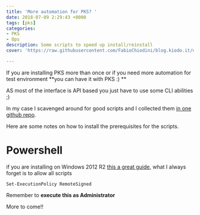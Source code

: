 ```yaml
---
title: 'More automation for PKS? '
date: 2018-07-09 2:29:43 +0000
tags: [pks]
categories:
- PKS
- Ops
description: Some scripts to speed up install/reinstall
cover: 'https://raw.githubusercontent.com/FabioChiodini/blog.kiodo.it/master/images/aalt.png

---
```

If you are installing PKS more than once or if you need more automation for test environment **you can have it with PKS :) **

AS most of the interface is API based you just have to use some CLI abilities ;)

In my case I scavenged around for good scripts and I collected them [in one github repo](https://github.com/FabioChiodini/pks_scripts).

Here are some notes on how to install the prerequisites for the scripts.

# Powershell

if you are installing on Windows 2012 R2 [this a great guide](http://thesolving.com/virtualization/how-to-install-and-configure-vmware-powercli-version-10/), what I always forget is to allow all scripts

    Set-ExecutionPolicy RemoteSigned

Remember to **execute this as Administrator**

More to come!!
